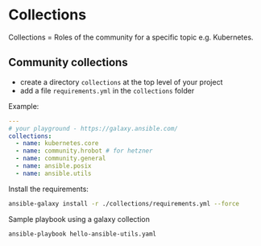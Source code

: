 # Collections

Collections = Roles of the community for a specific topic e.g. Kubernetes.

## Community collections

- create a directory `collections` at the top level of your project
- add a file `requirements.yml` in the `collections` folder

Example:

```yml
---
# your playground - https://galaxy.ansible.com/
collections:
  - name: kubernetes.core
  - name: community.hrobot # for hetzner
  - name: community.general
  - name: ansible.posix
  - name: ansible.utils
```

Install the requirements:

```bash
ansible-galaxy install -r ./collections/requirements.yml --force
```

Sample playbook using a galaxy collection

```bash
ansible-playbook hello-ansible-utils.yaml
```
